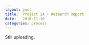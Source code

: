 ```yaml
---
layout: post
title:  Project 2A - Research Report
date:   2016-11-10
categories: process
---
```


Still uploading.
